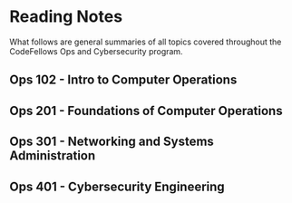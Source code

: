 # Reading Notes
What follows are general summaries of all topics covered throughout the CodeFellows Ops and Cybersecurity program.
## Ops 102 - Intro to Computer Operations
## Ops 201 - Foundations of Computer Operations
## Ops 301 - Networking and Systems Administration
## Ops 401 - Cybersecurity Engineering
